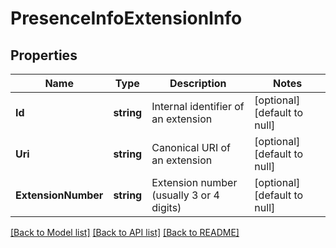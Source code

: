 # PresenceInfoExtensionInfo

## Properties
Name | Type | Description | Notes
------------ | ------------- | ------------- | -------------
**Id** | **string** | Internal identifier of an extension | [optional] [default to null]
**Uri** | **string** | Canonical URI of an extension | [optional] [default to null]
**ExtensionNumber** | **string** | Extension number (usually 3 or 4 digits) | [optional] [default to null]

[[Back to Model list]](../README.md#documentation-for-models) [[Back to API list]](../README.md#documentation-for-api-endpoints) [[Back to README]](../README.md)


